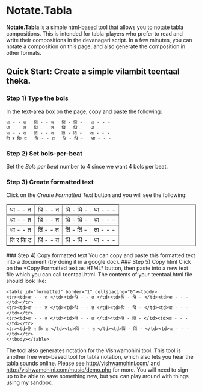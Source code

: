 # Notate.Tabla

**Notate.Tabla** is a simple html-based tool that allows you to notate tabla compositions. This is intended for tabla-players who prefer to read and write their compositions in the devanagari script.
In a few minutes, you can notate a composition on this page, and also generate the composition in other formats.
## Quick Start:  Create a simple vilambit teentaal theka.

### Step 1) Type the bols
In the text-area box on the page, copy and paste the following:
```
धा - - त   धिं - - त   धिं - धिं -   धा - - -
धा - - त   धिं - - त   धिं - धिं -   धा - - -
धा - - त   तिं - - त   तिं - तिं -   ता - - -
ति र कि ट   धिं - - त   धिं - धिं -   धा - - -
```
### Step 2) Set bols-per-beat
Set the *Bols per beat* number to 4 since we want 4 bols per beat.
### Step 3) Create formatted text
Click on the *Create Formatted Text* button and you will see the following:
<table id="formatted" border="1" cellspacing="0"><tbody><tr><td>धा - - त </td><td>धिं - - त </td><td>धिं - धिं - </td><td>धा - - - </td></tr>
<tr><td>धा - - त </td><td>धिं - - त </td><td>धिं - धिं - </td><td>धा - - - </td></tr>
<tr><td>धा - - त </td><td>तिं - - त </td><td>तिं - तिं - </td><td>ता - - - </td></tr>
<tr><td>ति र कि ट </td><td>धिं - - त </td><td>धिं - धिं - </td><td>धा - - - </td></tr>
</tbody></table>
### Step 4) Copy formatted text
You can copy and paste this formatted text into a document (try doing it in a google doc).
### Step 5) Copy html
Click on the *Copy Formatted text as HTML* button, then paste into a new text file which you can call teentaal.html.
The contents of your teentaal.html file should look like:

```
<table id="formatted" border="1" cellspacing="0"><tbody>
<tr><td>धा - - त </td><td>धिं - - त </td><td>धिं - धिं - </td><td>धा - - - </td></tr>
<tr><td>धा - - त </td><td>धिं - - त </td><td>धिं - धिं - </td><td>धा - - - </td></tr>
<tr><td>धा - - त </td><td>तिं - - त </td><td>तिं - तिं - </td><td>ता - - - </td></tr>
<tr><td>ति र कि ट </td><td>धिं - - त </td><td>धिं - धिं - </td><td>धा - - - </td></tr>
</tbody></table>
```

The tool also generates notation for the Vishwamohini tool. This tool is another free web-based tool for tabla notation, which also lets you hear the tabla sounds online.
Please see http://vishwamohini.com/ and http://vishwamohini.com/music/demo.php for more. You will need to sign up to be able to save something new, but you can play around with things using my sandbox.

